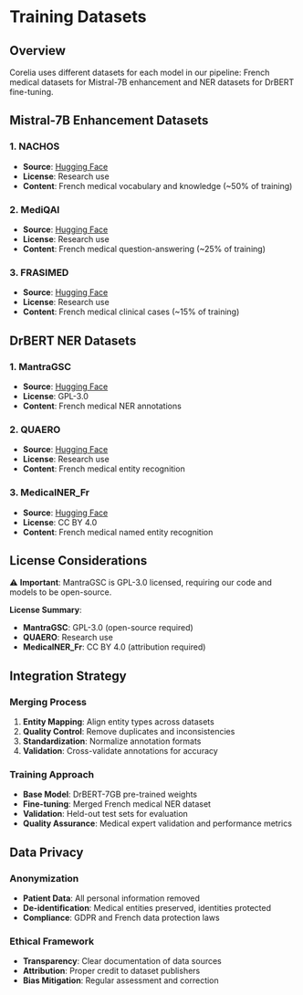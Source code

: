 # Training Datasets

## Overview

Corelia uses different datasets for each model in our pipeline: French medical datasets for Mistral-7B enhancement and NER datasets for DrBERT fine-tuning.

## Mistral-7B Enhancement Datasets

### 1. NACHOS
- **Source**: [Hugging Face](https://huggingface.co/datasets/chapin/NACHOS_large)
- **License**: Research use
- **Content**: French medical vocabulary and knowledge (~50% of training)

### 2. MediQAl
- **Source**: [Hugging Face](https://huggingface.co/datasets/Abirate/mediqal)
- **License**: Research use
- **Content**: French medical question-answering (~25% of training)

### 3. FRASIMED
- **Source**: [Hugging Face](https://huggingface.co/datasets/alicelacaille/FRASIMED)
- **License**: Research use
- **Content**: French medical clinical cases (~15% of training)

## DrBERT NER Datasets

### 1. MantraGSC
- **Source**: [Hugging Face](https://huggingface.co/datasets/bigbio/mantra_gsc)
- **License**: GPL-3.0
- **Content**: French medical NER annotations

### 2. QUAERO
- **Source**: [Hugging Face](https://huggingface.co/datasets/DrBenchmark/QUAERO)
- **License**: Research use
- **Content**: French medical entity recognition

### 3. MedicalNER_Fr
- **Source**: [Hugging Face](https://huggingface.co/datasets/TypicaAI/MedicalNER_Fr)
- **License**: CC BY 4.0
- **Content**: French medical named entity recognition

## License Considerations

⚠️ **Important**: MantraGSC is GPL-3.0 licensed, requiring our code and models to be open-source.

**License Summary**:
- **MantraGSC**: GPL-3.0 (open-source required)
- **QUAERO**: Research use
- **MedicalNER_Fr**: CC BY 4.0 (attribution required)

## Integration Strategy

### Merging Process
1. **Entity Mapping**: Align entity types across datasets
2. **Quality Control**: Remove duplicates and inconsistencies
3. **Standardization**: Normalize annotation formats
4. **Validation**: Cross-validate annotations for accuracy

### Training Approach
- **Base Model**: DrBERT-7GB pre-trained weights
- **Fine-tuning**: Merged French medical NER dataset
- **Validation**: Held-out test sets for evaluation
- **Quality Assurance**: Medical expert validation and performance metrics

## Data Privacy

### Anonymization
- **Patient Data**: All personal information removed
- **De-identification**: Medical entities preserved, identities protected
- **Compliance**: GDPR and French data protection laws

### Ethical Framework
- **Transparency**: Clear documentation of data sources
- **Attribution**: Proper credit to dataset publishers
- **Bias Mitigation**: Regular assessment and correction
